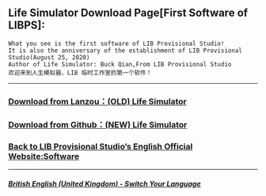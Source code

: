 ## Life Simulator Download Page[First Software of LIBPS]:

 ```
What you see is the first software of LIB Provisional Studio!
It is also the anniversary of the establishment of LIB Provisional Studio(August 25, 2020)
Author of Life Simulator: Buck Qian,From LIB Provisional Studio
欢迎来到人生模拟器，LIB 临时工作室的第一个软件！
```
------------
### [Download from Lanzou：(OLD) Life Simulator](https://mixiaozai.lanzoum.com/Life-Simulator)

### [Download from Github：(NEW) Life Simulator](https://libps.github.io/Life_Simulator.exe)

### [Back to LIB Provisional Studio’s English Official Website:Software](https://libps.github.io/en/british/Software)
------------
##### [British English (United Kingdom) - Switch Your Language](https://libps.github.io/index)


